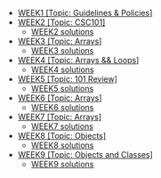 - [WEEK1 [Topic: Guidelines & Policies]](https://csc215.jpkit.us/WEEK1/)
- [WEEK2 [Topic: CSC101]](https://csc215.jpkit.us/WEEK2/)
	- [WEEK2 solutions](https://csc215.jpkit.us/WEEK2/solutions/)
- [WEEK3 [Topic: Arrays]](https://csc215.jpkit.us/WEEK3/)
	- [WEEK3 solutions](https://csc215.jpkit.us/WEEK3/solutions/)
- [WEEK4 [Topic: Arrays && Loops]](https://csc215.jpkit.us/WEEK4/)
	- [WEEK4 solutions](https://csc215.jpkit.us/WEEK4/solutions/)
- [WEEK5 [Topic: 101 Review]](https://csc215.jpkit.us/WEEK5/)
	- [WEEK5 solutions](https://csc215.jpkit.us/WEEK5/solutions/)
- [WEEK6 [Topic: Arrays]](https://csc215.jpkit.us/WEEK6/)
	- [WEEK6 solutions](https://csc215.jpkit.us/WEEK6/solutions/)
- [WEEK7 [Topic: Arrays]](https://csc215.jpkit.us/WEEK7/)
	- [WEEK7 solutions](https://csc215.jpkit.us/WEEK7/solutions/)
- [WEEK8 [Topic: Objects]](https://csc215.jpkit.us/WEEK8/)
	- [WEEK8 solutions](https://csc215.jpkit.us/WEEK8/solutions/)
- [WEEK9 [Topic: Objects and Classes]](https://csc215.jpkit.us/WEEK8/)
	- [WEEK9 solutions](https://csc215.jpkit.us/WEEK8/solutions/)